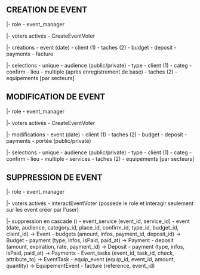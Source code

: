 ## CREATION DE EVENT
|- role 
    - event_manager

|- voters activés
    - CreateEventVoter

|- créations
    - event (date)
    - client (1)
    - taches (2)
    - budget 
    - deposit
    - payments
    - facture

|- selections
    - unique
        - audience (public/private)
        - type
        - client (1)
        - categ
        - confirm
        - lieu
    - multiple (après enregistrement de base)
        - taches (2)
        - equipements [par secteurs]


## MODIFICATION DE EVENT
|- role 
    - event_manager

|- voters activés
    - CreateEventVoter

|- modifications
    - event (date)
    - client (1)
    - taches (2)
    - budget 
    - deposit
    - payments
    - portée (public/private)

|- selections
    - unique
        - audience (public/private) 
        - type
        - client (1)
        - categ
        - confirm
        - lieu
    - multiple
        - services
        - taches (2)
        - equipements [par secteurs]

## SUPPRESSION DE EVENT
|- role 
    - event_manager

|- voters activés
    - interactEventVoter (possede le role et interagir seulement sur les event créer par l'user)

|- suppression en cascade ()
    - event_service (event_id, service_id)
        - event (date, audience, category_id, place_id, confirm_id, type_id, budget_id, client_id) -> Event
    - budgets (amount, infos, payment_id, deposit_id) -> Budget
        - payment (type, infos, isPaid, paid_at) -> Payment
        - deposit (amount, expiration, rate, payment_id) -> Deposit
            - payment (type, infos, isPaid, paid_at) -> Payments
    - Event_tasks (event_id, task_id, check, attribute_to) -> EventTask
    - equip_event (equip_id, event_id, amount, quantity) -> EquipementEvent
    - facture (reference, event_id)
